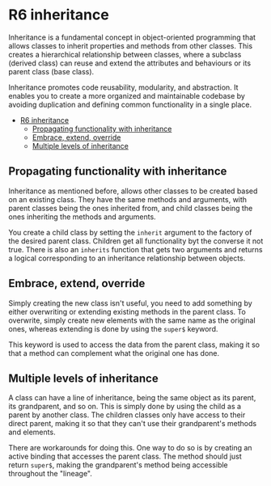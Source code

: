 # R6 inheritance

Inheritance is a fundamental concept in object-oriented programming that allows classes to inherit properties and methods from other classes. This creates a hierarchical relationship between classes, where a subclass (derived class) can reuse and extend the attributes and behaviours or its parent class (base class).

Inheritance promotes code reusability, modularity, and abstraction. It enables you to create a more organized and maintainable codebase by avoiding duplication and defining common functionality in a single place.

- [R6 inheritance](#r6-inheritance)
  - [Propagating functionality with inheritance](#propagating-functionality-with-inheritance)
  - [Embrace, extend, override](#embrace-extend-override)
  - [Multiple levels of inheritance](#multiple-levels-of-inheritance)

## Propagating functionality with inheritance

Inheritance as mentioned before, allows other classes to be created based on an existing class. They have the same methods and arguments, with parent classes being the ones inherited from, and child classes being the ones inheriting the methods and arguments.

You create a child class by setting the `inherit` argument to the factory of the desired parent class. Children get all functionality byt the converse it not true. There is also an `inherits` function that gets two arguments and returns a logical corresponding to an inheritance relationship between objects.

## Embrace, extend, override

Simply creating the new class isn't useful, you need to add something by either overwriting or extending existing methods in the parent class. To overwrite, simply create new elements with the same name as the original ones, whereas extending is done by using the `super$` keyword.

This keyword is used to access the data from the parent class, making it so that a method can complement what the original one has done.

## Multiple levels of inheritance

A class can have a line of inheritance, being the same object as its parent, its grandparent, and so on. This is simply done by using the child as a parent by another class. The children classes only have access to their direct parent, making it so that they can't use their grandparent's methods and elements.

There are workarounds for doing this. One way to do so is by creating an active binding that accesses the parent class. The method should just return `super$`, making the grandparent's method being accessible throughout the "lineage".
